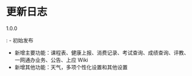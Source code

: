 # 更新日志

1.0.0

: - 初始发布
  - 新增主要功能：课程表、健康上报、消费记录、考试查询、成绩查询、评教、一网通办业务、公告、上应 Wiki
  - 新增其他功能：天气，多项个性化设置和其他设置
